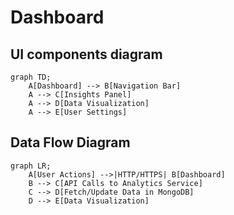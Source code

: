 # Dashboard

## UI components diagram

```mermaid
graph TD;
    A[Dashboard] --> B[Navigation Bar]
    A --> C[Insights Panel]
    A --> D[Data Visualization]
    A --> E[User Settings]
```

## Data Flow Diagram

```mermaid
graph LR;
    A[User Actions] -->|HTTP/HTTPS| B[Dashboard]
    B --> C[API Calls to Analytics Service]
    C --> D[Fetch/Update Data in MongoDB]
    D --> E[Data Visualization]
```